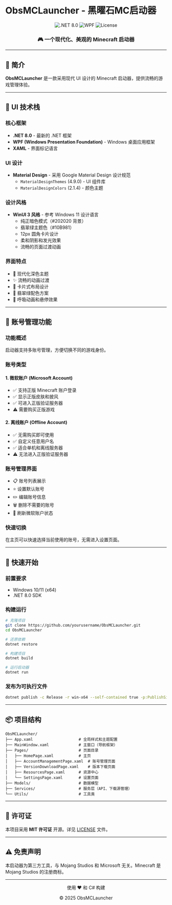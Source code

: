 # ObsMCLauncher - 黑曜石MC启动器

<div align="center">
  <img src="https://img.shields.io/badge/.NET-8.0-512BD4?style=for-the-badge&logo=dotnet" alt=".NET 8.0"/>
  <img src="https://img.shields.io/badge/WPF-Windows-0078D6?style=for-the-badge&logo=windows" alt="WPF"/>
  <img src="https://img.shields.io/badge/License-MIT-green?style=for-the-badge" alt="License"/>
</div>

<div align="center">
  <h3>🎮 一个现代化、美观的 Minecraft 启动器</h3>
</div>

---

## 📖 简介

**ObsMCLauncher** 是一款采用现代 UI 设计的 Minecraft 启动器，提供流畅的游戏管理体验。

---

## 🎨 UI 技术栈

### 核心框架
- **.NET 8.0** - 最新的 .NET 框架
- **WPF (Windows Presentation Foundation)** - Windows 桌面应用框架
- **XAML** - 界面标记语言

### UI 设计
- **Material Design** - 采用 Google Material Design 设计规范
  - `MaterialDesignThemes` (4.9.0) - UI 组件库
  - `MaterialDesignColors` (2.1.4) - 颜色主题
  
### 设计风格
- **WinUI 3 风格** - 参考 Windows 11 设计语言
  - 纯正暗色模式（#202020 背景）
  - 翡翠绿主题色（#10B981）
  - 12px 圆角卡片设计
  - 柔和阴影和发光效果
  - 流畅的页面过渡动画

### 界面特点
- 🎨 现代化深色主题
- ✨ 流畅的动画过渡
- 🎴 卡片式布局设计
- 💚 翡翠绿配色方案
- 🌊 呼吸动画和悬停效果

---

## 👤 账号管理功能

### 功能概述
启动器支持多账号管理，方便切换不同的游戏身份。

### 账号类型

#### 1. 微软账户 (Microsoft Account)
- ✅ 支持正版 Minecraft 账户登录
- ✅ 显示正版皮肤和披风
- ✅ 可进入正版验证服务器
- ⚠️ 需要购买正版游戏

#### 2. 离线账户 (Offline Account)
- ✅ 无需购买即可使用
- ✅ 自定义任意用户名
- ✅ 适合单机和离线服务器
- ⚠️ 无法进入正版验证服务器

### 账号管理界面
- 📋 账号列表展示
- ⭐ 设置默认账号
- ✏️ 编辑账号信息
- 🗑️ 删除不需要的账号
- 🔄 刷新微软账户状态

### 快速切换
在主页可以快速选择当前使用的账号，无需进入设置页面。

---

## 🔧 快速开始

### 前置要求
- Windows 10/11 (x64)
- .NET 8.0 SDK

### 构建运行
```bash
# 克隆项目
git clone https://github.com/yourusername/ObsMCLauncher.git
cd ObsMCLauncher

# 还原依赖
dotnet restore

# 构建项目
dotnet build

# 运行启动器
dotnet run
```

### 发布为可执行文件
```bash
dotnet publish -c Release -r win-x64 --self-contained true -p:PublishSingleFile=true
```

---

## 📦 项目结构

```
ObsMCLauncher/
├── App.xaml                    # 全局样式和主题配置
├── MainWindow.xaml             # 主窗口（导航框架）
├── Pages/                      # 页面目录
│   ├── HomePage.xaml           # 主页
│   ├── AccountManagementPage.xaml  # 账号管理页面
│   ├── VersionDownloadPage.xaml    # 版本下载页面
│   ├── ResourcesPage.xaml      # 资源中心
│   └── SettingsPage.xaml       # 设置页面
├── Models/                     # 数据模型
├── Services/                   # 服务层（API、下载源管理）
└── Utils/                      # 工具类
```

---

## 📄 许可证

本项目采用 **MIT 许可证** 开源。详见 [LICENSE](LICENSE) 文件。

---

## ⚠️ 免责声明

本启动器为第三方工具，与 Mojang Studios 和 Microsoft 无关。Minecraft 是 Mojang Studios 的注册商标。

---

<div align="center">
  <p>使用 ❤️ 和 C# 构建</p>
  <p>© 2025 ObsMCLauncher</p>
</div>
